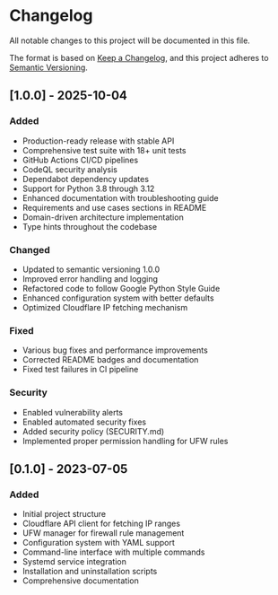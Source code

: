 # Changelog

All notable changes to this project will be documented in this file.

The format is based on [Keep a Changelog](https://keepachangelog.com/en/1.0.0/),
and this project adheres to [Semantic Versioning](https://semver.org/spec/v2.0.0.html).

## [1.0.0] - 2025-10-04

### Added
- Production-ready release with stable API
- Comprehensive test suite with 18+ unit tests
- GitHub Actions CI/CD pipelines
- CodeQL security analysis
- Dependabot dependency updates
- Support for Python 3.8 through 3.12
- Enhanced documentation with troubleshooting guide
- Requirements and use cases sections in README
- Domain-driven architecture implementation
- Type hints throughout the codebase

### Changed
- Updated to semantic versioning 1.0.0
- Improved error handling and logging
- Refactored code to follow Google Python Style Guide
- Enhanced configuration system with better defaults
- Optimized Cloudflare IP fetching mechanism

### Fixed
- Various bug fixes and performance improvements
- Corrected README badges and documentation
- Fixed test failures in CI pipeline

### Security
- Enabled vulnerability alerts
- Enabled automated security fixes
- Added security policy (SECURITY.md)
- Implemented proper permission handling for UFW rules

## [0.1.0] - 2023-07-05

### Added
- Initial project structure
- Cloudflare API client for fetching IP ranges
- UFW manager for firewall rule management
- Configuration system with YAML support
- Command-line interface with multiple commands
- Systemd service integration
- Installation and uninstallation scripts
- Comprehensive documentation